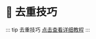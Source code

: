 # 🔄 去重技巧

::: tip 去重技巧
[点击查看详细教程](https://doc.weixin.qq.com/doc/w3_AYgAtwa9ALAg9dhouO1RB6xO042D1?scode=AJ8AQAfiADUG3X5TBOAYgAtwa9ALA)
:::
